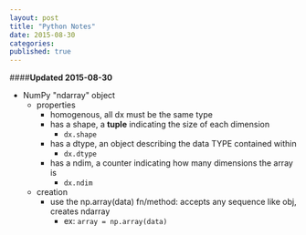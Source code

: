 ```yaml
---
layout: post
title: "Python Notes"
date: 2015-08-30
categories: 
published: true 
---
```


####**Updated 2015-08-30**

* NumPy "ndarray" object
  * properties
    * homogenous, all dx must be the same type
    * has a shape, a **tuple** indicating the size of each dimension
      * `dx.shape`
    * has a dtype, an object describing the data TYPE contained within
      * `dx.dtype`
    * has a ndim, a counter indicating how many dimensions the array is
      * `dx.ndim`
  * creation
    * use the np.array(data) fn/method: accepts any sequence like obj, creates ndarray
      * ex: `array = np.array(data)`
